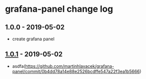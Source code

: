# grafana-panel change log

## 1.0.0 - 2019-05-02

- create grafana panel

## [1.0.1](https://github.com/martinhlavacek/grafana-panel/compare/v1.0.0...v1.0.1) - 2019-05-02

- asdfa(https://github.com/martinhlavacek/grafana-panel/commit/0b4dd78a14e88e2526bcdffe547a22f3ea1b5666)